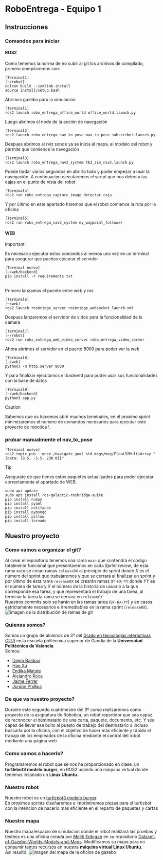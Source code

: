 # RoboEntrega - Equipo 1

## Instrucciones
### Comandos para iniciar
#### ROS2
Como tenemos la norma de no subir al git los archivos de compilado, primero compilaremos con:
```
[Terminal1]
[~/robot]
colcon build --symlink-install
source install/setup.bash
```
Abrimos gazebo para la simulación
```
[Terminal1]
ros2 launch robo_entrega_office_world office_world.launch.py
```
Luego abrimos el nodo de la acción de navegación
```
[Terminal2]
ros2 launch robo_entrega_nav_to_pose nav_to_pose_subscriber.launch.py
```
Despues abrimos al rviz sonde ya se inicia el mapa, el modelo del robot y permite que comience la navegación
```
[Terminal3]
ros2 launch robo_entrega_nav2_system tb3_sim_nav2.launch.py
```
Puede tardar varios segundos en abrirlo todo y poder empezar a usar la navegación.
A continuacion  ejecutaremos el script que nos detecta las cajas en el punto de vista del robot
```
[Terminal4]
ros2 run robo_entrega_capture_image detectar_caja
```
Y por último en este apartado haremos que el robot comience la ruta por la oficina
```
[Terminal5]
ros2 run robo_entrega_nav2_system my_waypoint_follower
```
#### WEB
> [!IMPORTANT]
> Es necesario ejecutar estos comandos al menos una vez en un terminal para asegurar que puedas ejecutar el servidor
> ```
> [Terminal nuevo]
> [~/web/backend]
> pip install -r requirements.txt
> ```
\
Primero lanzamos el puente entre web y ros
```
[Terminal6]
[~/web]
ros2 launch rosbridge_server rosbridge_websocket_launch.xml
```
Despues lanzaremos el servidor de video para la funcionalidad de la cámara
```
[Terminal7]
[~/robot]
ros2 run robo_entrega_web_video_server robo_entrega_video_server
```
Ahora abrimos el servidor en el puerto 8000 para poder ver la web
```
[Terminal8]
[~/web]
python3 -m http.server 8000
```
Y para finalizar ejecutamos el backend para poder usar sus funcionalidades con la base de datos
```
[Terminal9]
[~/web/backend]
python3 app.py
```
> [!CAUTION]
> Sabemos que os hacemos abrir muchos terminales, en el proximo sprint minimizaremos el numero de comandos necesarios para ejecutar este proyecto de robotica
\
### probar manualmente el nav_to_pose
```
[Terminal nuevo]
ros2 topic pub --once /navigate_goal std_msgs/msg/Float32MultiArray "{data: [0.5, -5.5, 230.0]}"
```
> [!TIP]
> Asegurate de que tienes estos paquetes actualizados para poder ejecutar correctamente el apartado de WEB.
> ```
> sudo apt update
> sudo apt install ros-galactic-rosbridge-suite
> pip install numpy
> pip install pyaml
> pip install netifaces
> pip install pymongo
> pip install pillow
> pip install tornado
> ```

## Nuestro proyecto
### Como vamos a organizar el git?
Al crear el repositorio tenemos una rama `main` que contendrá el codigo totalmente funcional que presentaremos en cada *Sprint review*, de esta rama `main` se crean ramas `release0X` al principio de sprint donde *X* es el número del sprint que trabajaremos y que se cerrará al finalizar un sprint y por último de ésta rama `release0X` se crearán ramas `QT-HX-YY` donde *YY* es el número de tarea y *X* el número de la historia de usuario a la que corresponde esa tarea, y que representará el trabajo de una tarea, al terminar la tarea la rama se cerrara en `release0X`. \
Nuestros commits solo se harán en las ramas tarea (`QT-HX-YY`) y en casos estrictamente necesarios e irremediables en la rama sprint (`release0X`). \
![imagen de la distribución de ramas de git](https://i.imgur.com/1QnHS7a.png)

### Quienes somos?
Somos un grupo de alumnos de 3º del [Grado en tecnologias interactivas (GTI)](https://www.upv.es/titulaciones/GTI/) en la escuela politécnica superior de Gandia de la **Universidad Politécnica de Valencia**.\
Somos: 
- [Diego Baldoví](https://github.com/Foxpeet)
- [Hao Xu](https://github.com/Hao12341)
- [Endika Matute](https://github.com/EndikaMB1)
- [Alejandro Roca](https://github.com/Roca057)
- [Jaime Ferrer](https://github.com/JaumeFerrer)
- [Jordan Phillips](https://github.com/Masterboy272)
### De que va nuestro proyecto?
Durante este segundo cuatrimestre del 3º curso realizaremos como proyecto de la asignatura de Robotica, un robot repartidor que sea capaz de reconocer el destinatario de una carta, paquete, documento, etc. Y sea capaz de llevar ese bulto al puesto de trabajo del destinatario o incluso buscarla por la oficina, con el objetivo de hacer más eficiente y rápido el trabajo de los empleados de la oficina mediante el control del robot mediante una página web
### Como vamos a hacerlo?
Programaremos el robot que se nos ha proporcionado en clase, un **turtlebot3 modelo burger**, en ROS2 usando una máquina virtual donde tenemos instalado un **Linux Ubuntu**.
### Nuestro robot
Nuestro robot es un [turtlebot3 modelo burger](https://www.turtlebot.com/turtlebot3/).\
En proximos sprints diseñaremos e imprimiremos piezas para el turtlebot con la intencion de hacerlo mas eficiente en el reparto de paquetes y cartas
### Nuestro mapa
Nuestro mapa/espacio de simulacion donde el robot realizará las pruebas y testeos es una oficina creada por [Melih Erdogan](https://github.com/mlherd) en su repositorio [Dataset-of-Gazebo-Worlds-Models-and-Maps](https://github.com/mlherd/Dataset-of-Gazebo-Worlds-Models-and-Maps).
Modificamos su mapa para no consumir tantos recursos en nuestra **máquina virtual Linux Ubuntu**.\
Así resultó:
![imagen del mapa de la oficina de gazebo](https://i.imgur.com/s6jIldi.png)
